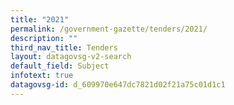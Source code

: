 ```yaml
---
title: "2021"
permalink: /government-gazette/tenders/2021/
description: ""
third_nav_title: Tenders
layout: datagovsg-v2-search
default_field: Subject
infotext: true
datagovsg-id: d_609970e647dc7821d02f21a75c01d1c1
---
```

